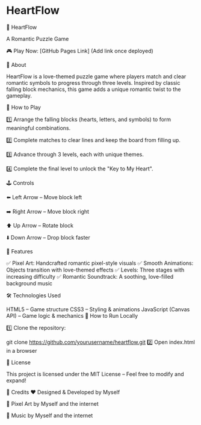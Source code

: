 # HeartFlow
💖 HeartFlow

A Romantic Puzzle Game

🎮 Play Now: [GitHub Pages Link] (Add link once deployed)

📜 About

HeartFlow is a love-themed puzzle game where players match and clear romantic symbols to progress through three levels. Inspired by classic falling block mechanics, this game adds a unique romantic twist to the gameplay.

🎯 How to Play

1️⃣ Arrange the falling blocks (hearts, letters, and symbols) to form meaningful combinations.

2️⃣ Complete matches to clear lines and keep the board from filling up.

3️⃣ Advance through 3 levels, each with unique themes.

4️⃣ Complete the final level to unlock the "Key to My Heart".

🕹️ Controls

⬅️ Left Arrow – Move block left

➡️ Right Arrow – Move block right

⬆️ Up Arrow – Rotate block

⬇️ Down Arrow – Drop block faster

🌟 Features

✅ Pixel Art: Handcrafted romantic pixel-style visuals
✅ Smooth Animations: Objects transition with love-themed effects
✅ Levels: Three stages with increasing difficulty
✅ Romantic Soundtrack: A soothing, love-filled background music

🛠️ Technologies Used

HTML5 – Game structure
CSS3 – Styling & animations
JavaScript (Canvas API) – Game logic & mechanics
🚀 How to Run Locally

1️⃣ Clone the repository:

git clone https://github.com/yourusername/heartflow.git
2️⃣ Open index.html in a browser

📜 License

This project is licensed under the MIT License – Feel free to modify and expand!

🙌 Credits
❤️ Designed & Developed by Myself

🎨 Pixel Art by Myself and the internet

🎵 Music by Myself and the internet

